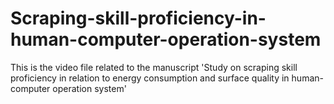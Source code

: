 # Scraping-skill-proficiency-in-human-computer-operation-system
This is the video file related to the manuscript 'Study on scraping skill proficiency in relation to energy consumption and surface quality in human-computer operation system'
